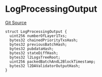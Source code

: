 # LogProcessingOutput
[Git Source](https://github.com/matter-labs/zksync-contracts/blob/c6e73735b89a4b474234f6471e326125c9069f15/contracts/l1-contracts/state-transition/chain-interfaces/IExecutor.sol)


```solidity
struct LogProcessingOutput {
  uint256 numberOfLayer1Txs;
  bytes32 chainedPriorityTxsHash;
  bytes32 previousBatchHash;
  bytes32 pubdataHash;
  bytes32 stateDiffHash;
  bytes32 l2LogsTreeRoot;
  uint256 packedBatchAndL2BlockTimestamp;
  bytes32 l2DAValidatorOutputHash;
}
```

